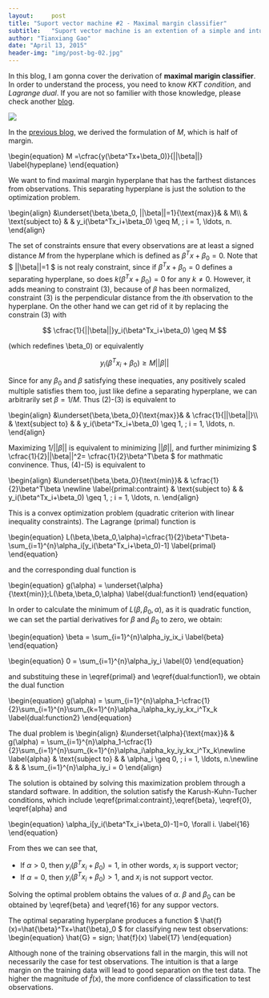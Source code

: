 ```yaml
---
layout:     post
title: "Suport vector machine #2 - Maximal margin classifier"
subtitle:   "Suport vector machine is an extention of a simple and intuitive classifier called the maximal margin classifier"
author: "Tianxiang Gao"
date: "April 13, 2015"
header-img: "img/post-bg-02.jpg"
---
```


In this blog, I am gonna cover the derivation of **maximal marigin classifier**. In order to understand the process, you need to know *KKT condition*, and *Lagrange dual*. If you are not so familier with those knowledge, please check another [blog](http://gaotx.com/blogs/2015/04/12/maximal-margin-classifier/).

<img src="{{site.baseurl}}/img/maximal-margin/maximal-margin-classifier.png">

In the [previous blog](http://gaotx.com/blogs/2015/04/12/maximal-margin-classifier/), we derived the formulation of $M$, which is half of margin.

\begin{equation}
	M =\cfrac{y(\beta^Tx+\beta_0)}{||\beta||}
	\label{hypeplane}
\end{equation}

We want to find maximal margin hyperplane that has the farthest distances from observations. This separating hyperplane is just the solution to the optimization problem.

\begin{align} 
&\underset{\beta,\beta_0, ||\beta||=1}{\text{max}}& & M\\\\ 
& \text{subject to}
& & y_i(\beta^Tx_i+\beta_0) \geq M, \; i = 1, \ldots, n.
\end{align}

The set of constraints ensure that every observations are at least a signed distance $M$ from the hyperplane which is defined as $\beta^Tx+\beta_0=0$. Note that 
$
	||\beta||=1
$
is not realy constraint, since if $\beta^Tx+\beta_0=0$ defines a separating hyperplane, so does $k(\beta^Tx+\beta_0)=0$ for any $k\neq0$. However, it adds meaning to constraint (3), because of $\beta$ has been normalized, constraint (3) is the perpendicular distance from the *i*th observation to the hyperplane. On the other hand we can get rid of it by replacing the constrain (3) with 

$$ \cfrac{1}{||\beta||}y_i(\beta^Tx_i+\beta_0) \geq M $$

(which redefines \beta_0) or equivalently

$$ y_i(\beta^Tx_i+\beta_0) \geq M||\beta|| $$

Since for any $\beta_0$ and $\beta$ satisfying these inequaties, any positively scaled multiple satisfies them too, just like define a separating hyperplane, we can arbitrarily set $\beta = 1/M$. Thus (2)-(3) is equivalent to 

\begin{align} 
&\underset{\beta,\beta_0}{\text{max}}& & \cfrac{1}{||\beta||}\\\\ 
& \text{subject to}
& & y_i(\beta^Tx_i+\beta_0) \geq 1, \; i = 1, \ldots, n.
\end{align}

Maximizing $1/||\beta||$ is equivalent to minimizing $||\beta||$, and further minimizing
 $
 \cfrac{1}{2}||\beta||^2= \cfrac{1}{2}\beta^T\beta
 $
 for mathmatic convinence. Thus, (4)-(5) is equivalent to

 \begin{align} 
&\underset{\beta,\beta_0}{\text{min}}& & \cfrac{1}{2}\beta^T\beta \newline 
\label{primal:contraint}
& \text{subject to}
& & y_i(\beta^Tx_i+\beta_0) \geq 1, \; i = 1, \ldots, n.
\end{align}

This is a convex optimization problem (quadratic criterion with linear inequality constraints). The Lagrange (primal) function is 

\begin{equation}
  L(\beta,\beta_0,\alpha)=\cfrac{1}{2}\beta^T\beta-\sum_{i=1}^{n}\alpha_i[y_i(\beta^Tx_i+\beta_0)-1]
  \label{primal}
\end{equation}

and the corresponding dual function is 

\begin{equation}
	g(\alpha) = \underset{\alpha}{\text{min}}\;L(\beta,\beta_0,\alpha)
	\label{dual:function1}
\end{equation}

In order to calculate the minimum of $L(\beta,\beta_0,\alpha)$, as it is quadratic function, we can set the partial derivatives for $\beta$ and $\beta_0$ to zero, we obtain:

\begin{equation}
	\beta = \sum_{i=1}^{n}\alpha_iy_ix_i
	\label{beta}
\end{equation}

\begin{equation}
	0 = \sum_{i=1}^{n}\alpha_iy_i
	\label{0}
\end{equation}

and substituing these in \eqref{primal} and \eqref{dual:function1}, we obtain the dual function

\begin{equation}
	g(\alpha) = \sum_{i=1}^{n}\alpha_1-\cfrac{1}{2}\sum_{i=1}^{n}\sum_{k=1}^{n}\alpha_i\alpha_ky_iy_kx_i^Tx_k
	\label{dual:function2}
\end{equation}

The dual problem is 
 \begin{align} 
&\underset{\alpha}{\text{max}}& & g(\alpha) = \sum_{i=1}^{n}\alpha_1-\cfrac{1}{2}\sum_{i=1}^{n}\sum_{k=1}^{n}\alpha_i\alpha_ky_iy_kx_i^Tx_k\newline
\label{alpha}
& \text{subject to}
& & \alpha_i \geq 0, \; i = 1, \ldots, n.\newline
& & & \sum_{i=1}^{n}\alpha_iy_i = 0
\end{align}

The solution is obtained by solving this maximization problem through a standard software. In addition, the solution  satisfy the Karush-Kuhn-Tucher conditions, which include \eqref{primal:contraint},\eqref{beta}, \eqref{0}, \eqref{alpha} and

\begin{equation}
	\alpha_i[y_i(\beta^Tx_i+\beta_0)-1]=0, \forall i.
	\label{16}
\end{equation}

From thes we can see that,

* If $\alpha>0$, then $y_i(\beta^Tx_i+\beta_0)=1$, in other words, $x_i$ is support vector;
* If $\alpha=0$, then $y_i(\beta^Tx_i+\beta_0)>1$, and $x_i$ is not support vector.

Solving the optimal problem obtains the values of $\alpha$. $\beta$ and $\beta_0$ can be obtained by \eqref{beta} and \eqref{16} for any suppor vectors.

The optimal separating hyperplane produces a function 
$
\hat{f}(x)=\hat{\beta}^Tx+\hat{\beta}_0
$
for classifying new test observations: 
\begin{equation}
	\hat{G} = sign\; \hat{f}(x)
	\label{17}
\end{equation}

Although none of the training observations fall in the margin, this will not necessarily the case for test observations. The intuition is that a large margin on the training data will lead to good separation on the test data. The higher the magnitude of $\hat{f}(x)$, the more confidence of classification to test observations.
